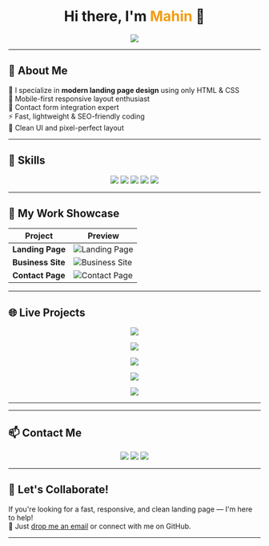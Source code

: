 <h1 align="center">Hi there, I'm <span style="color:#f39c12;">Mahin</span> 👋</h1>

<p align="center">
  <img src="https://readme-typing-svg.herokuapp.com/?lines=Front-end+Developer;HTML+%26+CSS+Landing+Page+Expert;Responsive+Design+Lover&center=true&width=500&height=45">
</p>

---

## 🚀 About Me

🎯 I specialize in **modern landing page design** using only HTML & CSS  
📱 Mobile-first responsive layout enthusiast  
📩 Contact form integration expert  
⚡ Fast, lightweight & SEO-friendly coding  
🎨 Clean UI and pixel-perfect layout

---

## 🧠 Skills

<p align="center">
  <img src="https://img.shields.io/badge/HTML5-E34F26?style=for-the-badge&logo=html5&logoColor=white"/>
  <img src="https://img.shields.io/badge/CSS3-1572B6?style=for-the-badge&logo=css3&logoColor=white"/>
  <img src="https://img.shields.io/badge/Responsive%20Design-FFD700?style=for-the-badge&logo=bootstrap&logoColor=white"/>
  <img src="https://img.shields.io/badge/Graphic%20Design-F57C00?style=for-the-badge&logo=adobe-illustrator&logoColor=white"/>
  <img src="https://img.shields.io/badge/Digital%20Marketing-0A66C2?style=for-the-badge&logo=google-ads&logoColor=white"/>
</p>

---

## 💼 My Work Showcase

| Project         | Preview |
|-----------------|---------|
| **Landing Page** | ![Landing Page](https://i.imgur.com/1fL6gS8.png) |
| **Business Site** | ![Business Site](https://i.imgur.com/zqWBgQ2.jpeg) |
| **Contact Page** | ![Contact Page](https://i.imgur.com/aW90XF8.png) |

---
## 🌐 Live Projects


<p align="center">
  <a href="https://chic-pie-fec20d.netlify.app/" target="_blank">
    <img src="https://img.shields.io/badge/Ecommerce%20FrontEnd-%20View%20Project%20-00C7B7?style=for-the-badge&logo=netlify&logoColor=white">
  </a>
</p>

<p align="center">
  <a href="https://celebrated-maamoul-f1b005.netlify.app/" target="_blank">
    <img src="https://img.shields.io/badge/Portfolio%20Project-%20View%20Project%20-00C7B7?style=for-the-badge&logo=netlify&logoColor=white">
  </a>
</p>

<p align="center">
  <a href="https://chic-pie-fec20d.netlify.app/" target="_blank">
    <img src="https://img.shields.io/badge/ZioShop%20FrontEnd-%20View%20Project%20-00C7B7?style=for-the-badge&logo=netlify&logoColor=white">
  </a>
</p>

<p align="center">
  <a href="https://mahiin.42web.io/" target="_blank">
    <img src="https://img.shields.io/badge/Personal%20Portfolio-%20View%20Project%20-00C7B7?style=for-the-badge&logo=netlify&logoColor=white">
  </a>
</p>

<p align="center">
  <a href="http://zioshop.kesug.com/" target="_blank">
    <img src="https://img.shields.io/badge/ZioShop%20Backend-%20View%20Project%20-00C7B7?style=for-the-badge&logo=netlify&logoColor=white">
  </a>
</p>

---
---

## 📫 Contact Me

<p align="center">
  <a href="mailto:mahiinsarker@gmail.com"><img src="https://img.shields.io/badge/Email-D14836?style=for-the-badge&logo=gmail&logoColor=white"></a
  <!-- Fiverr button kept for future use -->
  <!-- <a href="https://fiverr.com/yourusername"><img src="https://img.shields.io/badge/Fiverr-1DBF73?style=for-the-badge&logo=fiverr&logoColor=white"></a> -->
  <a href="https://github.com/mahiinsarker"><img src="https://img.shields.io/badge/GitHub-000000?style=for-the-badge&logo=github&logoColor=white"></a>
  <a href="https://mahiin.42web.io/"><img src="https://img.shields.io/badge/Portfolio-FF69B4?style=for-the-badge&logo=google-chrome&logoColor=white"></a>
</p>


---

## 🤝 Let's Collaborate!

If you're looking for a fast, responsive, and clean landing page — I'm here to help!  
📩 Just [drop me an email](mailto:mahiinsarker@gmail.com) or connect with me on GitHub.

<!-- Future Fiverr CTA can go here -->
<!-- Or [Hire me on Fiverr](https://fiverr.com/yourusername) -->

---
